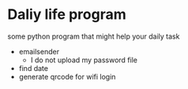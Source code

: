 # Daliy life program
some python program that might help your daily task
- emailsender
  - I do not upload my password file
- find date
- generate qrcode for wifi login
